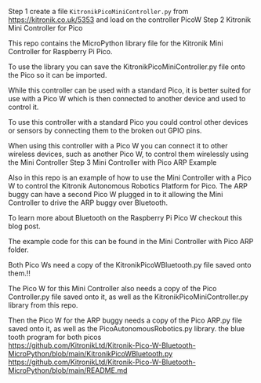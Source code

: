 Step 1  create a file `KitronikPicoMiniController.py` from https://kitronik.co.uk/5353
and load on the controller PicoW
Step 2
Kitronik Mini Controller for Pico

This repo contains the MicroPython library file for the Kitronik Mini Controller for Raspberry Pi Pico.

To use the library you can save the KitronikPicoMiniController.py file onto the Pico so it can be imported.

While this controller can be used with a standard Pico, it is better suited for use with a Pico W which is then connected to another device and used to control it.

To use this controller with a standard Pico you could control other devices or sensors by connecting them to the broken out GPIO pins.

When using this controller with a Pico W you can connect it to other wireless devices, such as another Pico W, to control them wirelessly using the Mini Controller
Step 3 
Mini Controller with Pico ARP Example

Also in this repo is an example of how to use the Mini Controller with a Pico W to control the Kitronik Autonomous Robotics Platform for Pico. The ARP buggy can have a second Pico W plugged in to it allowing the Mini Controller to drive the ARP buggy over Bluetooth.

To learn more about Bluetooth on the Raspberry Pi Pico W checkout this blog post.

 

The example code for this can be found in the Mini Controller with Pico ARP folder.

Both Pico Ws need a copy of the KitronikPicoWBluetooth.py file saved onto them.!!

The Pico W for this Mini Controller also needs a copy of the Pico Controller.py file saved onto it, as well as the KitronikPicoMiniController.py library from this repo.

Then the Pico W for the ARP buggy needs a copy of the Pico ARP.py file saved onto it, as well as the PicoAutonomousRobotics.py library.
the blue tooth program for both picos  
https://github.com/KitronikLtd/Kitronik-Pico-W-Bluetooth-MicroPython/blob/main/KitronikPicoWBluetooth.py
https://github.com/KitronikLtd/Kitronik-Pico-W-Bluetooth-MicroPython/blob/main/README.md